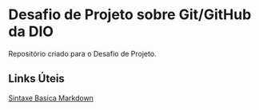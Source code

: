 # Desafio de Projeto sobre Git/GitHub da DIO
Repositório criado para o Desafio de Projeto.

## Links Úteis
[Sintaxe Basica Markdown](http://markdownguide.org/basic-syntax/)
